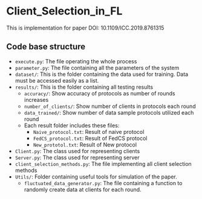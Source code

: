 # Client_Selection_in_FL
This is implementation for paper DOI: 10.1109/ICC.2019.8761315

## Code base structure


- `execute.py`: The file operating the whole process
- `parameter.py`: The file containing all the parameters of the system
- `dataset/`: This is the folder containing the data used for training. Data must be accessed easily as a list.
- `results/`: This is the folder containing all testing results
    - `accuracy/`: Show accuracy of protocols as number of rounds increases
    - `number_of_clients/`: Show number of clients in protocols each round
    - `data_trained/`: Show number of data sample protocols utilized each round
    - Each result folder includes these files: 
        - `Naive_protocol.txt`: Result of naive protocol
        - `FedCS_protocol.txt`: Result of FedCS protocol
        - `New_prototol.txt`: Result of New protocol
- `Client.py`: The class used for representing clients
- `Server.py`: The class used for representing server
- `client_selection_methods.py`: The file implementing all client selection methods
- `Utils/`: Folder containing useful tools for simulation of the paper.
    - `fluctuated_data_generator.py`: The file containing a function to randomly create data at clients for each round. 